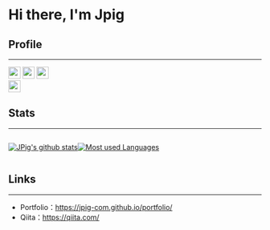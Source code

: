 # Hi there, I'm Jpig

## Profile

---

<img src="https://img.shields.io/badge/School-National Institute of Technology-blue.svg" height="24px" />
<img src="https://img.shields.io/badge/Department-Information Technology-blue.svg" height="24px" />
<img src="https://img.shields.io/badge/Age-18-blue.svg" height="24px" />
<br>
<img src="https://img.shields.io/badge/When Started Programming in Earnest-July 2020-green.svg" height="24px" /> 

## Stats

---

<div style="display: flex;">

[![JPig's github stats](https://github-readme-stats.vercel.app/api?username=jpig-com&count_private=true&show_icons=true&layout=compact)](https://github.com/jpig-com/v)

[![Most used Languages](https://github-readme-stats.vercel.app/api/top-langs/?username=jpig-com&layout=compact)](https://github.com/jpig-com/)

</div>

## Links

---

- Portfolio：https://jpig-com.github.io/portfolio/
- Qiita：https://qiita.com/
